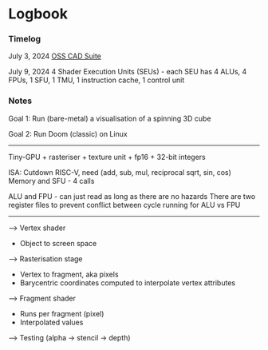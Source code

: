 # Logbook

### Timelog
July 3, 2024
[OSS CAD Suite](https://github.com/YosysHQ/oss-cad-suite-build/releases/tag/2024-07-03)

July 9, 2024
4 Shader Execution Units (SEUs) - each SEU has 4 ALUs, 4 FPUs, 1 SFU, 1 TMU, 1 instruction cache, 1 control unit

### Notes

Goal 1: Run (bare-metal) a visualisation of a spinning 3D cube

Goal 2: Run Doom (classic) on Linux

---

Tiny-GPU + rasteriser + texture unit + fp16 + 32-bit integers

ISA: Cutdown RISC-V, need (add, sub, mul, reciprocal sqrt, sin, cos)
Memory and SFU - 4 calls

ALU and FPU - can just read as long as there are no hazards
There are two register files to prevent conflict between cycle running for ALU vs FPU

---

--> Vertex shader
- Object to screen space

--> Rasterisation stage 
- Vertex to fragment, aka pixels
- Barycentric coordinates computed to interpolate vertex attributes

--> Fragment shader
- Runs per fragment (pixel)
- Interpolated values

--> Testing (alpha -> stencil -> depth)

